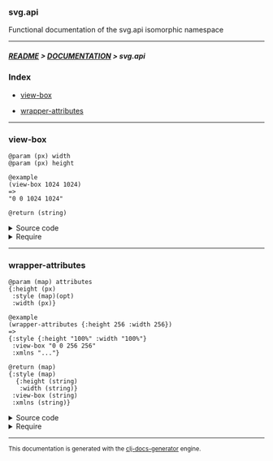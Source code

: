 
### svg.api

Functional documentation of the svg.api isomorphic namespace

---

##### [README](../../../README.md) > [DOCUMENTATION](../../COVER.md) > svg.api

### Index

- [view-box](#view-box)

- [wrapper-attributes](#wrapper-attributes)

---

### view-box

```
@param (px) width
@param (px) height
```

```
@example
(view-box 1024 1024)
=>
"0 0 1024 1024"
```

```
@return (string)
```

<details>
<summary>Source code</summary>

```
(defn view-box
  [width height]
  (str "0 0 " width " " height))
```

</details>

<details>
<summary>Require</summary>

```
(ns my-namespace (:require [svg.api :refer [view-box]]))

(svg.api/view-box ...)
(view-box         ...)
```

</details>

---

### wrapper-attributes

```
@param (map) attributes
{:height (px)
 :style (map)(opt)
 :width (px)}
```

```
@example
(wrapper-attributes {:height 256 :width 256})
=>
{:style {:height "100%" :width "100%"}
 :view-box "0 0 256 256"
 :xmlns "..."}
```

```
@return (map)
{:style (map)
  {:height (string)
   :width (string)}
 :view-box (string)
 :xmlns (string)}
```

<details>
<summary>Source code</summary>

```
(defn wrapper-attributes
  [{:keys [height style width] :as attributes}]
  (merge (dissoc attributes :height :width)
         {:style    (merge {:height "100%" :width "100%"} style)
          :view-box (view-box width height)
          :xmlns    "http://www.w3.org/2000/svg"}))
```

</details>

<details>
<summary>Require</summary>

```
(ns my-namespace (:require [svg.api :refer [wrapper-attributes]]))

(svg.api/wrapper-attributes ...)
(wrapper-attributes         ...)
```

</details>

---

<sub>This documentation is generated with the [clj-docs-generator](https://github.com/bithandshake/clj-docs-generator) engine.</sub>

